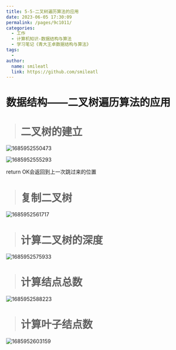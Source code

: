 ```yaml
---
title: 5-5-二叉树遍历算法的应用
date: 2023-06-05 17:30:09
permalink: /pages/9c1011/
categories: 
  - 工作
  - 计算机知识-数据结构与算法
  - 学习笔记《青大王卓数据结构与算法》
tags: 
  - 
author: 
  name: smileatl
  link: https://github.com/smileatl
---
```

数据结构——二叉树遍历算法的应用
================

> 二叉树的建立
> ======

![1685952550473](/assets/1685952550473.png)

![1685952555293](/assets/1685952555293.png)

return OK会返回到上一次跳过来的位置

> 复制二叉树
> =====

![1685952561717](/assets/1685952561717.png)

> 计算二叉树的深度
> ========

![1685952575933](/assets/1685952575933.png)

> 计算结点总数
> ======

![1685952588223](/assets/1685952588223.png)

> 计算叶子结点数
> =======

![1685952603159](/assets/1685952603159.png)

  

